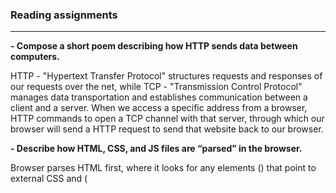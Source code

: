 ### Reading assignments 
  <hr/>


**- Compose a short poem describing how HTTP sends data between computers.**

  HTTP - "Hypertext Transfer Protocol" structures requests and responses of our requests over the net, while TCP - "Transmission Control Protocol" manages data transportation and establishes communication between a client and a server. 
When we access a specific address from a browser, HTTP commands to open a TCP channel with that server, through which our browser will send a HTTP request to send that website back to our browser.


**- Describe how HTML, CSS, and JS files are “parsed” in the browser.**

  Browser parses HTML first, where it looks for any elements (<link>) that point to external CSS and (<script>) JS elements.
When such elements are found, the client sends its request back to the server to retrieve <link> and <script> elements and    then parses them. Then, from the information that was parsed - client creates an outlay for HTML, CSS and JS content, then    compiles and executes JS. Finally, the client builds the DOM (Document Object Model) and applies styles from CSSOM (CSS        Object Model) and executes JS. At this point - the visual representation of a page is applied with its functionality and      content. 
  
  
**- How can you find images to add to a Website?**
  
  We can use google licensed images, make a custom request to an artist or
  draw them ourselves by using software for drawing.
  
  
**- How do you create a String vs a Number in JavaScript?**
  
  In order to create a variable, we need to declare a keyword "let" and then give it a name and then, with the "=" symbol assign either a number or a string of characters in double quotation marks. 
  
  
**-  What is a Variable and why are they important in JavaScript?**
  
  Variable is an entry point and a dynamical placeholder for information, that's been captured my computer memory. Without varibales, we'd have no infomration to manipulate.

  
**- What is an HTML attribute?**
  
  Attributes are special marks that don't appear visually, but they refer those marked blocks of information to an element that will alter specified properties of said blocks. 
  
**- Describe the Anatomy of an HTML element.**
  
  Element includes an opening tag with some attributes, enclosed text content, and a closing tag.
  
**- What is the Difference between "article" and "section" element tags?**
  
  The "article" tag is used to highlight main and/or independent piece of information, while the "section" tag is used to wrap related groups of content. 

**- What Elements does a “typical” website include?**
  
  

